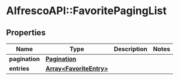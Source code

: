 # AlfrescoAPI::FavoritePagingList

## Properties
Name | Type | Description | Notes
------------ | ------------- | ------------- | -------------
**pagination** | [**Pagination**](Pagination.md) |  | 
**entries** | [**Array&lt;FavoriteEntry&gt;**](FavoriteEntry.md) |  | 



